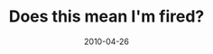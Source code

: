 ---
layout: base.njk
title : 'Does this mean I&#39;m fired?' 
view_title : 'Does this mean I&#39;m fired?' 
year : '2010' 
date : '2010-04-26' 
img_file : '/drawing/doesthismeanimfired.png' 
html_file : 'doesthismeanimfired' 
next_html : 'nobodyknowswhyimhere.html' 
year_order : '62' 
permalink : "title/{{html_file}}.html"
---